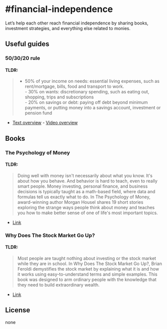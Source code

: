 # #financial-independence

Let’s help each other reach financial independence by sharing books, investment strategies, and everything else related to monies. 

## Useful guides

### 50/30/20 rule 
#### TLDR:


> - 50% of your income on needs: essential living expenses, such as rent/mortgage, bills, food and transport to work. <br/> - 30% on wants: discretionary spending, such as eating out, shopping, trips and subscriptions <br/> - 20% on savings or debt: paying off debt beyond minimum payments, or putting money into a savings account, investment or pension fund

- [Text overview](https://www.hsbc.co.uk/financial-fitness/everyday-budgeting/spending-your-income/) - [Video overview](https://www.youtube.com/watch?v=jNUbhmB8zw8)


## Books

### The Psychology of Money
#### TLDR:

> Doing well with money isn't necessarily about what you know. It's about how you behave. And behavior is hard to teach, even to really smart people. Money investing, personal finance, and business decisions is typically taught as a math-based field, where data and formulas tell us exactly what to do. In The Psychology of Money, award-winning author Morgan Housel shares 19 short stories exploring the strange ways people think about money and teaches you how to make better sense of one of life's most important topics.
- [Link](https://www.amazon.co.uk/gp/product/0857197681/ref=ppx_yo_dt_b_search_asin_title?ie=UTF8&psc=1)


### Why Does The Stock Market Go Up?
#### TLDR:

> Most people are taught nothing about investing or the stock market while they are in school. In Why Does The Stock Market Go Up?, Brian Feroldi demystifies the stock market by explaining what it is and how it works using easy-to-understand terms and simple examples. This book was designed to arm ordinary people with the knowledge that they need to build extraordinary wealth. 
- [Link](https://www.amazon.co.uk/gp/product/1735066168/ref=ppx_yo_dt_b_search_asin_title?ie=UTF8&psc=1)



## License

none
